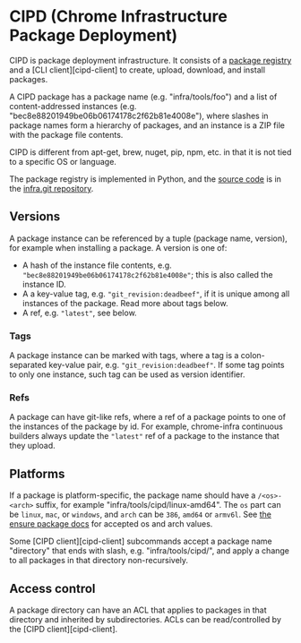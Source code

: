 # CIPD (Chrome Infrastructure Package Deployment)

CIPD is package deployment infrastructure. It consists of a [package
registry][cipd-service] and a [CLI client][cipd-client] to
create, upload, download, and install packages.

A CIPD package has a package name (e.g. "infra/tools/foo") and a list of
content-addressed instances (e.g. "bec8e88201949be06b06174178c2f62b81e4008e"),
where slashes in package names form a hierarchy of packages, and an instance is
a ZIP file with the package file contents.

CIPD is different from apt-get, brew, nuget, pip, npm, etc. in that it is not
tied to a specific OS or language.

The package registry is implemented in Python, and the [source
code][cipd-service] is in the [infra.git repository][infra-repo].

## Versions

A package instance can be referenced by a tuple (package name, version), for
example when installing a package. A version is one of:

*   A hash of the instance file contents, e.g.
    `"bec8e88201949be06b06174178c2f62b81e4008e"`; this is also called the
    instance ID.
*   A a key-value tag, e.g. `"git_revision:deadbeef"`, if it is unique among
    all instances of the package. Read more about tags below.
*   A ref, e.g. `"latest"`, see below.

### Tags

A package instance can be marked with tags, where a tag is a colon-separated
key-value pair, e.g. `"git_revision:deadbeef"`. If some tag points to only one
instance, such tag can be used as version identifier.

### Refs

A package can have git-like refs, where a ref of a package points to one of the
instances of the package by id. For example, chrome-infra continuous builders
always update the `"latest"` ref of a package to the instance that they upload.

## Platforms

If a package is platform-specific, the package name should have a
`/<os>-<arch>` suffix, for example "infra/tools/cipd/linux-amd64". The `os`
part can be `linux`, `mac`, or `windows`, and `arch` can be `386`, `amd64` or
`armv6l`. See [the ensure package docs][ensure-docs] for accepted os and arch
values.

Some [CIPD client][cipd-client] subcommands accept a package name "directory"
that ends with slash, e.g. "infra/tools/cipd/", and apply a change to all
packages in that directory non-recursively.

## Access control

A package directory can have an ACL that applies to packages in that directory
and inherited by subdirectories. ACLs can be read/controlled by the [CIPD
client][cipd-client].

[cipd-cient]: ./client/cmd/cipd
[cipd-service]: https://chromium.googlesource.com/infra/infra/+/master/appengine/chrome_infra_packages
[ensure-docs]: ./client/cipd/ensure/doc.go
[infra-repo]: https://chromium.googlesource.com/infra/infra
